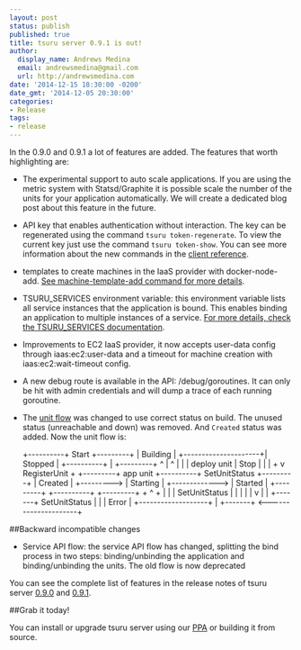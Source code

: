 ```yaml
---
layout: post
status: publish
published: true
title: tsuru server 0.9.1 is out!
author:
  display_name: Andrews Medina
  email: andrewsmedina@gmail.com
  url: http://andrewsmedina.com
date: '2014-12-15 18:30:00 -0200'
date_gmt: '2014-12-05 20:30:00'
categories:
- Release
tags:
- release
---
```


In the 0.9.0 and 0.9.1 a lot of features are added. The features that worth highlighting are:

* The experimental support to auto scale applications. If you are using the metric system with Statsd/Graphite it is possible scale the number of the units for your application automatically. We will create a dedicated blog post about this feature in the future.
* API key that enables authentication without interaction. The key can be regenerated using the command `tsuru token-regenerate`. To view the current key just use the command `tsuru token-show`. You can see more information about the new commands in the [client reference](http://docs.tsuru.io/en/master/reference/tsuru-client.html#authentication).
* templates to create machines in the IaaS provider with docker-node-add. [See machine-template-add command for more details](http://docs.tsuru.io/en/master/reference/tsuru-admin.html#tsuru-admin-machine-template-add-cmd).
* TSURU_SERVICES environment variable: this environment variable lists all service instances that the application is bound. This enables binding an application to multiple instances of a service. [For more details, check the TSURU_SERVICES documentation](http://docs.tsuru.io/en/master/services/tsuru-services-env-var.html).
* Improvements to EC2 IaaS provider, it now accepts user-data config through iaas:ec2:user-data and a timeout for machine creation with iaas:ec2:wait-timeout config.
* A new debug route is available in the API: /debug/goroutines. It can only be hit with admin credentials and will dump a trace of each running goroutine.
* The [unit flow](http://docs.tsuru.io/en/master/using/unit-states.html) was changed to use correct status on build. The unused status (unreachable and down) was removed. And `Created` status was added. Now the unit flow is:

	+----------+                           Start          +---------+
	| Building |                   +---------------------+| Stopped |
	+----------+                   |                      +---------+
	      ^                        |                           ^
	      |                        |                           |
	 deploy unit                   |                         Stop
	      |                        |                           |
	      +                        v       RegisterUnit        +
	 +---------+  app unit   +----------+  SetUnitStatus  +---------+
	 | Created | +---------> | Starting | +-------------> | Started |
	 +---------+             +----------+                 +---------+
				       +                         ^ +
				       |                         | |
				 SetUnitStatus                   | |
				       |                         | |
				       v                         | |
				   +-------+     SetUnitStatus   | |
				   | Error | +-------------------+ |
				   +-------+ <---------------------+

##Backward incompatible changes

* Service API flow: the service API flow has changed, splitting the bind process in two steps: binding/unbinding the application and binding/unbinding the units. The old flow is now deprecated

You can see the complete list of features in the release notes of tsuru server [0.9.0](http://docs.tsuru.io/en/master/releases/tsr/0.9.0.html) and [0.9.1](http://docs.tsuru.io/en/master/releases/tsr/0.9.1.html).

##Grab it today!

You can install or upgrade tsuru server using our [PPA](http://docs.tsuru.io/en/master/installing/api.html#adding-repositories) or building it from source.

